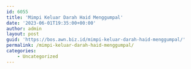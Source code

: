 ```yaml
---
id: 6055
title: 'Mimpi Keluar Darah Haid Menggumpal'
date: '2023-06-01T19:35:00+00:00'
author: admin
layout: post
guid: 'https://bos.awn.biz.id/mimpi-keluar-darah-haid-menggumpal/'
permalink: /mimpi-keluar-darah-haid-menggumpal/
categories:
    - Uncategorized
---
```


